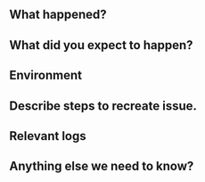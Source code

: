 ## What happened?
<!--
Thanks for reporting a bug!
Please describe what you were trying to do, what happened, what went wrong.
-->

## What did you expect to happen?
<!--
What did you expect to happen?
-->

## Environment
<!--
Describe the environment the issue occurred in e.g. machine, module system, batch system, etc.
-->

## Describe steps to recreate issue.
<!--
Describe the steps to recreate the issue.
Provide as much detail as possible.
-->

## Relevant logs
<!--
Include as many relevant logs.
-->

## Anything else we need to know?
<!--
Is there anything else that could help?
-->
